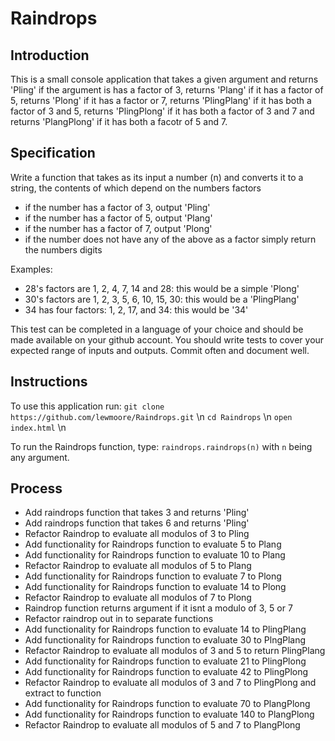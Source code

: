 # Raindrops

## Introduction
This is a small console application that takes a given argument and returns 'Pling' if the argument is has a factor of 3, returns 'Plang' if it has a factor of 5, returns 'Plong' if it has a factor or 7, returns 'PlingPlang' if it has both a factor of 3 and 5, returns 'PlingPlong' if it has both a factor of 3 and 7 and returns 'PlangPlong' if it has both a facotr of 5 and 7.

## Specification
Write a function that takes as its input a number (n) and converts it to a string, the contents of which depend on the numbers factors

- if the number has a factor of 3, output 'Pling'
- if the number has a factor of 5, output 'Plang'
- if the number has a factor of 7, output 'Plong'
- if the number does not have any of the above as a factor simply return the numbers digits

Examples:
- 28's factors are 1, 2, 4, 7, 14 and 28: this would be a simple 'Plong'
- 30's factors are 1, 2, 3, 5, 6, 10, 15, 30: this would be a 'PlingPlang'
- 34 has four factors: 1, 2, 17, and 34: this would be '34'

This test can be completed in a language of your choice and should be made available on your github account. You should write tests to cover your expected range of inputs and outputs. Commit often and document well.

## Instructions
To use this application run:
`git clone https://github.com/lewmoore/Raindrops.git` \n
`cd Raindrops` \n
`open index.html` \n

To run the Raindrops function, type: `raindrops.raindrops(n)` with `n` being any argument.

## Process
* Add raindrops function that takes 3 and returns 'Pling'
* Add raindrops function that takes 6 and returns 'Pling'
* Refactor Raindrop to evaluate all modulos of 3 to Pling
* Add functionality for Raindrops function to evaluate 5 to Plang
* Add functionality for Raindrops function to evaluate 10 to Plang
* Refactor Raindrop to evaluate all modulos of 5 to Plang
* Add functionality for Raindrops function to evaluate 7 to Plong
* Add functionality for Raindrops function to evaluate 14 to Plong
* Refactor Raindrop to evaluate all modulos of 7 to Plong
* Raindrop function returns argument if it isnt a modulo of 3, 5 or 7
* Refactor raindrop out in to separate functions
* Add functionality for Raindrops function to evaluate 14 to PlingPlang
* Add functionality for Raindrops function to evaluate 30 to PlngPlang
* Refactor Raindrop to evaluate all modulos of 3 and 5 to return PlingPlang
* Add functionality for Raindrops function to evaluate 21 to PlingPlong
* Add functionality for Raindrops function to evaluate 42 to PlingPlong
* Refactor Raindrop to evaluate all modulos of 3 and 7 to PlingPlong and extract to function
* Add functionality for Raindrops function to evaluate 70 to PlangPlong
* Add functionality for Raindrops function to evaluate 140 to PlangPlong
* Refactor Raindrop to evaluate all modulos of 5 and 7 to PlangPlong

